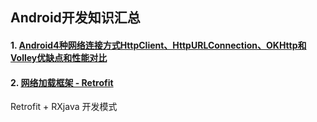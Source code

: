 

##  Android开发知识汇总

#### 1. [Android4种网络连接方式HttpClient、HttpURLConnection、OKHttp和Volley优缺点和性能对比](https://blog.csdn.net/zhangcanyan/article/details/51793951)

#### 2. [网络加载框架 - Retrofit](https://www.jianshu.com/p/0fda3132cf98)

Retrofit + RXjava 开发模式


